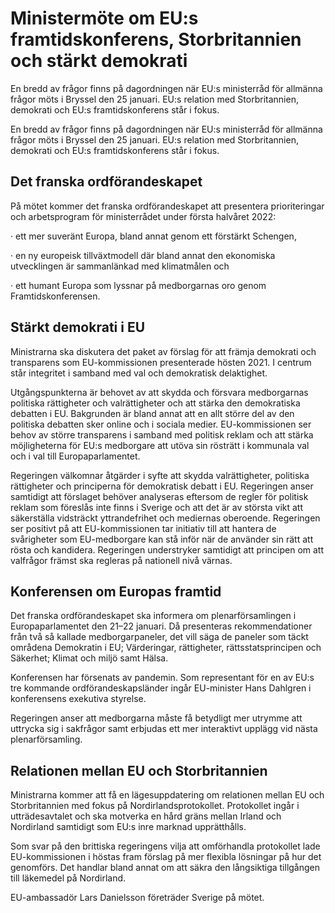 # Ministermöte om EU:s framtidskonferens, Storbritannien och stärkt demokrati

En bredd av frågor finns på dagordningen när EU:s ministerråd för allmänna frågor möts i Bryssel den 25 januari. EU:s relation med Storbritannien, demokrati och EU:s framtidskonferens står i fokus.

En bredd av frågor finns på dagordningen när EU:s ministerråd för allmänna frågor möts i Bryssel den 25 januari. EU:s relation med Storbritannien, demokrati och EU:s framtidskonferens står i fokus.

## Det franska ordförandeskapet

På mötet kommer det franska ordförandeskapet att presentera prioriteringar och arbetsprogram för ministerrådet under första halvåret 2022:

· ett mer suveränt Europa, bland annat genom ett förstärkt Schengen,

· en ny europeisk tillväxtmodell där bland annat den ekonomiska utvecklingen är sammanlänkad med klimatmålen och

· ett humant Europa som lyssnar på medborgarnas oro genom Framtidskonferensen.

## Stärkt demokrati i EU

Ministrarna ska diskutera det paket av förslag för att främja demokrati och transparens som EU-kommissionen presenterade hösten 2021. I centrum står integritet i samband med val och demokratisk delaktighet.

Utgångspunkterna är behovet av att skydda och försvara medborgarnas politiska rättigheter och valrättigheter och att stärka den demokratiska debatten i EU. Bakgrunden är bland annat att en allt större del av den politiska debatten sker online och i sociala medier. EU-kommissionen ser behov av större transparens i samband med politisk reklam och att stärka möjligheterna för EU:s medborgare att utöva sin rösträtt i kommunala val och i val till Europaparlamentet.

Regeringen välkomnar åtgärder i syfte att skydda valrättigheter, politiska rättigheter och principerna för demokratisk debatt i EU. Regeringen anser samtidigt att förslaget behöver analyseras eftersom de regler för politisk reklam som föreslås inte finns i Sverige och att det är av största vikt att säkerställa vidsträckt yttrandefrihet och mediernas oberoende. Regeringen ser positivt på att EU-kommissionen tar initiativ till att hantera de svårigheter som EU-medborgare kan stå inför när de använder sin rätt att rösta och kandidera. Regeringen understryker samtidigt att principen om att valfrågor främst ska regleras på nationell nivå värnas.

## Konferensen om Europas framtid

Det franska ordförandeskapet ska informera om plenarförsamlingen i Europaparlamentet den 21–22 januari. Då presenteras rekommendationer från två så kallade medborgarpaneler, det vill säga de paneler som täckt områdena Demokratin i EU; Värderingar, rättigheter, rättsstatsprincipen och Säkerhet; Klimat och miljö samt Hälsa.

Konferensen har försenats av pandemin. Som representant för en av EU:s tre kommande ordförandeskapsländer ingår EU-minister Hans Dahlgren i konferensens exekutiva styrelse.

Regeringen anser att medborgarna måste få betydligt mer utrymme att uttrycka sig i sakfrågor samt erbjudas ett mer interaktivt upplägg vid nästa plenarförsamling.

## Relationen mellan EU och Storbritannien

Ministrarna kommer att få en lägesuppdatering om relationen mellan EU och Storbritannien med fokus på Nordirlandsprotokollet. Protokollet ingår i utträdesavtalet och ska motverka en hård gräns mellan Irland och Nordirland samtidigt som EU:s inre marknad upprätthålls.

Som svar på den brittiska regeringens vilja att omförhandla protokollet lade EU-kommissionen i höstas fram förslag på mer flexibla lösningar på hur det genomförs. Det handlar bland annat om att säkra den långsiktiga tillgången till läkemedel på Nordirland.

EU-ambassadör Lars Danielsson företräder Sverige på mötet.
